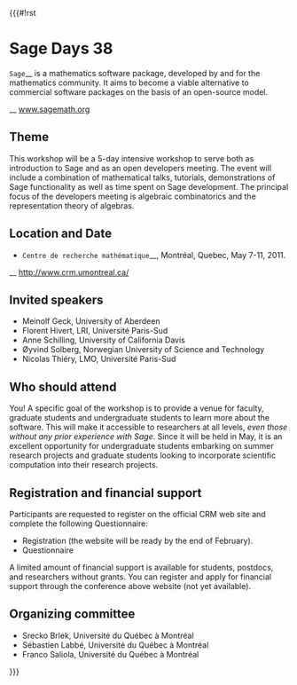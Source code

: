 {{{#!rst

Sage Days 38
============

`Sage`__ is a mathematics software package,
developed by and for the mathematics community. It aims to
become a viable alternative to commercial software packages
on the basis of an open-source model.

__ www.sagemath.org

Theme
-----

This workshop will be a 5-day intensive workshop to serve
both as introduction to Sage and as an open developers
meeting. The event will include a combination of
mathematical talks, tutorials, demonstrations of Sage
functionality as well as time spent on Sage development. The
principal focus of the developers meeting is algebraic
combinatorics and the representation theory of algebras.

Location and Date
-----------------

 * `Centre de recherche mathématique`__, Montréal, Quebec, May 7-11, 2011.

__ http://www.crm.umontreal.ca/

Invited speakers
----------------

* Meinolf Geck, University of Aberdeen
* Florent Hivert, LRI, Université Paris-Sud
* Anne Schilling, University of California Davis
* Øyvind Solberg, Norwegian University of Science and Technology
* Nicolas Thiéry, LMO, Université Paris-Sud


Who should attend
-----------------

You! A specific goal of the workshop is to provide a venue
for faculty, graduate students and undergraduate students to
learn more about the software. This will make it accessible
to researchers at all levels, *even those without any prior
experience with Sage*. Since it will be held in May, it is
an excellent opportunity for undergraduate students
embarking on summer research projects and graduate students
looking to incorporate scientific computation into their
research projects.

Registration and financial support
----------------------------------

Participants are requested to register on the official CRM web site and
complete the following Questionnaire:

 * Registration (the website will be ready by the end of February).
 * Questionnaire

A limited amount of financial support is available for students, postdocs, and
researchers without grants. You can register and apply for financial support
through the conference above website (not yet available).


Organizing committee
--------------------

 * Srecko Brlek, Université du Québec à Montréal
 * Sébastien Labbé, Université du Québec à Montréal
 * Franco Saliola, Université du Québec à Montréal

}}}
